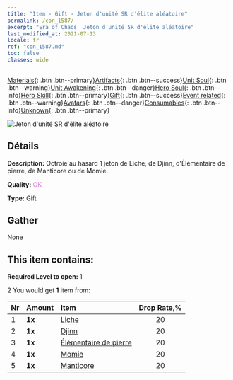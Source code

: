 ```yaml
---
title: "Item - Gift - Jeton d'unité SR d'élite aléatoire"
permalink: /con_1587/
excerpt: "Era of Chaos  Jeton d'unité SR d'élite aléatoire"
last_modified_at: 2021-07-13
locale: fr
ref: "con_1587.md"
toc: false
classes: wide
---
```

 [Materials](/ItemsFR/){: .btn .btn--primary}[Artifacts](/ItemsFR/Artifacts/){: .btn .btn--success}[Unit Soul](/ItemsFR/UnitSoul/){: .btn .btn--warning}[Unit Awakening](/ItemsFR/UnitAwakening/){: .btn .btn--danger}[Hero Soul](/ItemsFR/HeroSoul/){: .btn .btn--info}[Hero Skill](/ItemsFR/HeroSkill/){: .btn .btn--primary}[Gift](/ItemsFR/Gift/){: .btn .btn--success}[Event related](/ItemsFR/Events/){: .btn .btn--warning}[Avatars](/ItemsFR/Avatars/){: .btn .btn--danger}[Consumables](/ItemsFR/Consumables/){: .btn .btn--info}[Unknown](/ItemsFR/Unknown/){: .btn .btn--primary}

 ![Jeton d'unité SR d'élite aléatoire](/images/t/i_907182.png)

## Détails
 **Description:** Octroie au hasard 1 jeton de Liche, de Djinn, d'Élémentaire de pierre, de Manticore ou de Momie.

 **Quality:** <span style="color: #DA70D6">OK</span>

 **Type:** Gift

## Gather

  None

## This item contains:

 **Required Level to open:** 1

 2 You would get **1** item  from:

  | Nr | Amount |     Item    | Drop Rate,% |
  |:---|:-------|:------------|:---------:|
  | 1 |  **1x** | [Liche](/ItemsFR/unt_212/) | 20 | 
  | 2 |  **1x** | [Djinn](/ItemsFR/unt_239/) | 20 | 
  | 3 |  **1x** | [Élémentaire de pierre](/ItemsFR/unt_266/) | 20 | 
  | 4 |  **1x** | [Momie](/ItemsFR/unt_215/) | 20 | 
  | 5 |  **1x** | [Manticore](/ItemsFR/unt_249/) | 20 | 
